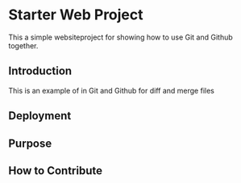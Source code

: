 # Starter Web Project

This a simple websiteproject for 
showing how to use Git and Github together.

## Introduction

This is an example of in Git and Github for diff and 
merge files

## Deployment

## Purpose

## How to Contribute